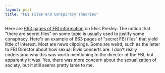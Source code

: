 ```yaml
---
layout: post
title: "FBI Files and Conspiracy Theories"
---
```



Here are [663 pages of FBI information](https://vault.fbi.gov/Elvis%20Presley%20/Elvis%20Presley%20Part%201%20of%2012/view) on Elvis Presley. The notion that "there are secret files" on some topic is usually used to justify some conspiracy. Here's an example of 663 pages of "secret FBI files" that yield little of interest. Most are news clippings. Some are weird, such as the letter to FBI Director about how sexual Elvis concerts are. I don't really understand why this was worth mentioning to the director of the FBI, but apparently it was. Yes, there was more concern about the sexualization of society, but it still seems pretty lame to me.



